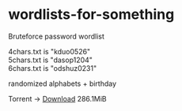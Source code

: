 # wordlists-for-something
Bruteforce password wordlist

4chars.txt is "kduo0526"<br>
5chars.txt is "dasop1204"<br>
6chars.txt is "odshuz0231"

randomized alphabets + birthday

Torrent → [Download](https://github.com/ChongPang19419/wordlists-for-something/raw/main/wordlists.torrent) 286.1MiB
